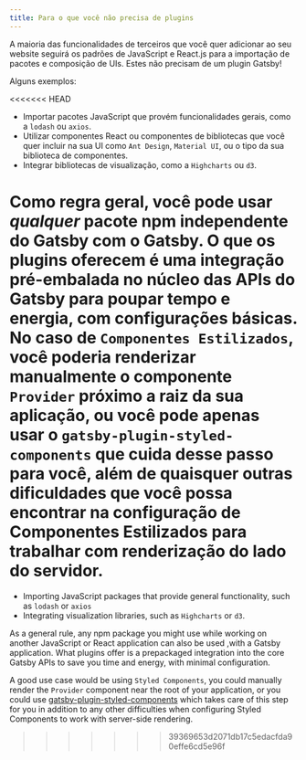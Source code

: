 ```yaml
---
title: Para o que você não precisa de plugins
---
```


A maioria das funcionalidades de terceiros que você quer adicionar ao seu website seguirá os padrões de JavaScript e React.js para a importação de pacotes e composição de UIs. Estes não precisam de um plugin Gatsby!

Alguns exemplos:

<<<<<<< HEAD
- Importar pacotes JavaScript que provém funcionalidades gerais, como a `lodash` ou `axios`.
- Utilizar componentes React ou componentes de bibliotecas que você quer incluir na sua UI como `Ant Design`, `Material UI`, ou o tipo da sua biblioteca de componentes.
- Integrar bibliotecas de visualização, como a `Highcharts` ou `d3`.

Como regra geral, você pode usar _qualquer_ pacote npm independente do Gatsby com o Gatsby. O que os plugins oferecem é uma integração pré-embalada no núcleo das APIs do Gatsby para poupar tempo e energia, com configurações básicas. No caso de `Componentes Estilizados`, você poderia renderizar manualmente o componente `Provider` próximo a raiz da sua aplicação, ou você pode apenas usar o `gatsby-plugin-styled-components` que cuida desse passo para você, além de quaisquer outras dificuldades que você possa encontrar na configuração de Componentes Estilizados para trabalhar com renderização do lado do servidor.
=======
- Importing JavaScript packages that provide general functionality, such as `lodash` or `axios`
- Integrating visualization libraries, such as `Highcharts` or `d3`.

As a general rule, any npm package you might use while working on another JavaScript or React application can also be used ,with a Gatsby application. What plugins offer is a prepackaged integration into the core Gatsby APIs to save you time and energy, with minimal configuration.

A good use case would be using `Styled Components`, you could manually render the `Provider` component near the root of your application, or you could use [gatsby-plugin-styled-components](https://www.gatsbyjs.org/packages/gatsby-plugin-styled-components/) which takes care of this step for you in addition to any other difficulties when configuring Styled Components to work with server-side rendering.
>>>>>>> 39369653d2071db17c5edacfda90effe6cd5e96f
